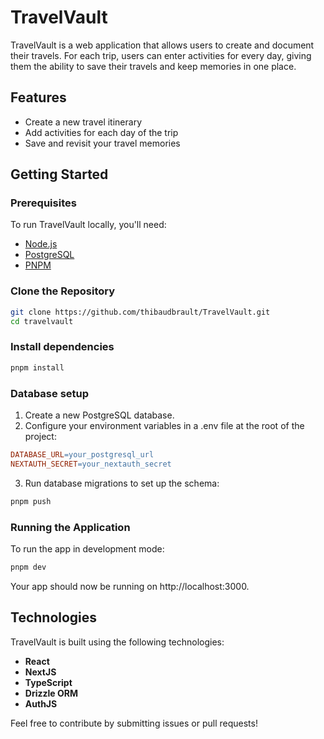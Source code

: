# TravelVault

TravelVault is a web application that allows users to create and document their travels. For each trip, users can enter activities for every day, giving them the ability to save their travels and keep memories in one place.

## Features

- Create a new travel itinerary
- Add activities for each day of the trip
- Save and revisit your travel memories

## Getting Started

### Prerequisites

To run TravelVault locally, you'll need:

- [Node.js](https://nodejs.org/)
- [PostgreSQL](https://www.postgresql.org/)
- [PNPM](https://pnpm.io/)

### Clone the Repository

```bash
git clone https://github.com/thibaudbrault/TravelVault.git
cd travelvault
```

### Install dependencies

```bash
pnpm install
```

### Database setup

1. Create a new PostgreSQL database.
2. Configure your environment variables in a .env file at the root of the project:

```makefile
DATABASE_URL=your_postgresql_url
NEXTAUTH_SECRET=your_nextauth_secret
```

3. Run database migrations to set up the schema:

```bash
pnpm push
```

### Running the Application

To run the app in development mode:

```bash
pnpm dev
```

Your app should now be running on http://localhost:3000.

## Technologies

TravelVault is built using the following technologies:

- **React**
- **NextJS**
- **TypeScript**
- **Drizzle ORM**
- **AuthJS**

Feel free to contribute by submitting issues or pull requests!
